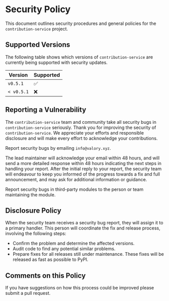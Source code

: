# Security Policy

This document outlines security procedures and general policies for the `contribution-service` project.

## Supported Versions

The following table shows which versions of `contribution-service` are currently being supported with security updates.

| Version     | Supported          |
| ----------- | ------------------ |
| `v0.5.1`    | :white_check_mark: |
| `< v0.5.1`  | :x:                |

## Reporting a Vulnerability

The `contribution-service` team and community take all security bugs in `contribution-service` seriously. Thank you for improving the security of `contribution-service`. We appreciate your efforts and responsible disclosure and will make every effort to acknowledge your contributions.

Report security bugs by emailing `info@valory.xyz`.

The lead maintainer will acknowledge your email within 48 hours, and will send a more detailed response within 48 hours indicating the next steps in handling your report. After the initial reply to your report, the security team will endeavour to keep you informed of the progress towards a fix and full announcement, and may ask for additional information or guidance.

Report security bugs in third-party modules to the person or team maintaining the module.

## Disclosure Policy

When the security team receives a security bug report, they will assign it to a primary handler. This person will coordinate the fix and release process, involving the following steps:

- Confirm the problem and determine the affected versions.
- Audit code to find any potential similar problems.
- Prepare fixes for all releases still under maintenance. These fixes will be released as fast as possible to PyPI.

## Comments on this Policy

If you have suggestions on how this process could be improved please submit a pull request.

